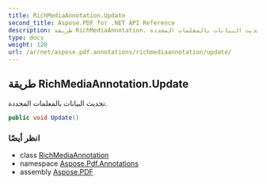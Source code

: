 ```yaml
---
title: RichMediaAnnotation.Update
second_title: Aspose.PDF for .NET API Reference
description: طريقة RichMediaAnnotation. تحديث البيانات بالمعلمات المحددة
type: docs
weight: 120
url: /ar/net/aspose.pdf.annotations/richmediaannotation/update/
---
```

## طريقة RichMediaAnnotation.Update

تحديث البيانات بالمعلمات المحددة.

```csharp
public void Update()
```

### انظر أيضًا

* class [RichMediaAnnotation](../)
* namespace [Aspose.Pdf.Annotations](../../../aspose.pdf.annotations/)
* assembly [Aspose.PDF](../../../)